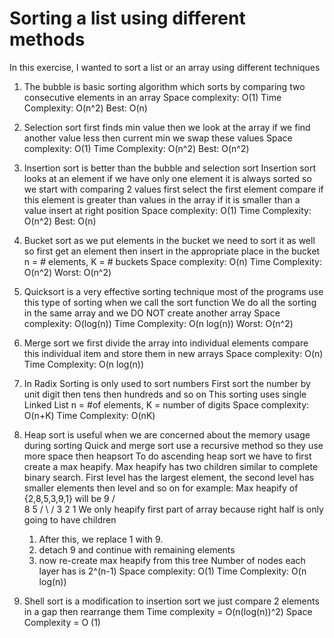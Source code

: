 # Sorting a list using different methods

In this exercise, I wanted to sort a list or an array using different techniques
1) The bubble is basic sorting algorithm which sorts by comparing two consecutive elements in an array
    Space complexity: O(1)
    Time Complexity: O(n^2)    Best: O(n)
    
2) Selection sort first finds min value
    then we look at the array if we find another value less then
    current min we swap these values
    Space complexity: O(1)
    Time Complexity: O(n^2)    Best: O(n^2)
    
3) Insertion sort is better than the bubble and selection sort
    Insertion sort looks at an element
    if we have only one element it is always sorted so we start with
    comparing 2 values first select the first element
    compare if this element is greater than values in the array
    if it is smaller than a value insert at right position
    Space complexity: O(1)
    Time Complexity: O(n^2)    Best: O(n)
    
4) Bucket sort as we put elements in the bucket we need to sort it as well
    so first get an element then insert in the appropriate place in the bucket
    n = # elements, K = # buckets
    Space complexity: O(n)
    Time Complexity: O(n^2)    Worst: O(n^2)
    
5) Quicksort is a very effective sorting technique
    most of the programs use this type of sorting when we call the sort function
    We do all the sorting in the same array and we DO NOT create another array
    Space complexity: O(log(n))
    Time Complexity: O(n log(n))    Worst: O(n^2)
    
6) Merge sort we first divide the array into individual elements
    compare this individual item and store them in new arrays
    Space complexity: O(n)
    Time Complexity: O(n log(n))   
    
7) In Radix Sorting is only used to sort numbers
    First sort the number by unit digit then tens then hundreds and so on
    This sorting uses single Linked List
    n = #of elements, K = number of digits
    Space complexity: O(n+K)
    Time Complexity: O(nK)
    
8) Heap sort is useful when we are concerned about the memory usage during sorting
    Quick and merge sort use a recursive method so they use more space then heapsort
    To do ascending heap sort we have to first create a max heapify.
    Max heapify has two children similar to complete binary search. First level
    has the largest element, the second level has smaller elements then level and so on
    for example:  Max heapify of  {2,8,5,3,9,1} will be
            9
         /    \
        8      5
      /  \    /
    3     2  1
    We only heapify first part of array because right half is only going to have children
      1) After this, we replace 1 with 9.
      2) detach 9 and continue with remaining elements
      3) now re-create max heapify from this tree
    Number of nodes each layer has is 2^(n-1)
    Space complexity: O(1)
    Time Complexity: O(n log(n))
    
9) Shell sort is a modification to insertion sort
    we just compare 2 elements in a gap then rearrange them
    Time complexity = O(n(log(n))^2)
    Space Complexity = O (1)
